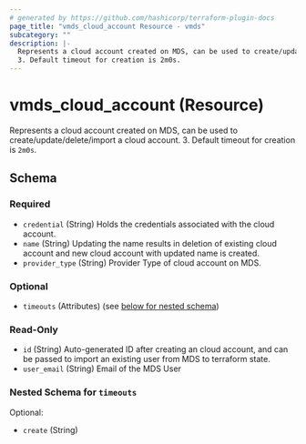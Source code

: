 ```yaml
---
# generated by https://github.com/hashicorp/terraform-plugin-docs
page_title: "vmds_cloud_account Resource - vmds"
subcategory: ""
description: |-
  Represents a cloud account created on MDS, can be used to create/update/delete/import a cloud account.
  3. Default timeout for creation is 2m0s.
---
```


# vmds_cloud_account (Resource)

Represents a cloud account created on MDS, can be used to create/update/delete/import a cloud account.
3. Default timeout for creation is `2m0s`.



<!-- schema generated by tfplugindocs -->
## Schema

### Required

- `credential` (String) Holds the credentials associated with the cloud account.
- `name` (String) Updating the name results in deletion of existing cloud account and new cloud account with updated name is created.
- `provider_type` (String) Provider Type of cloud account on MDS.

### Optional

- `timeouts` (Attributes) (see [below for nested schema](#nestedatt--timeouts))

### Read-Only

- `id` (String) Auto-generated ID after creating an cloud account, and can be passed to import an existing user from MDS to terraform state.
- `user_email` (String) Email of the MDS User

<a id="nestedatt--timeouts"></a>
### Nested Schema for `timeouts`

Optional:

- `create` (String)


